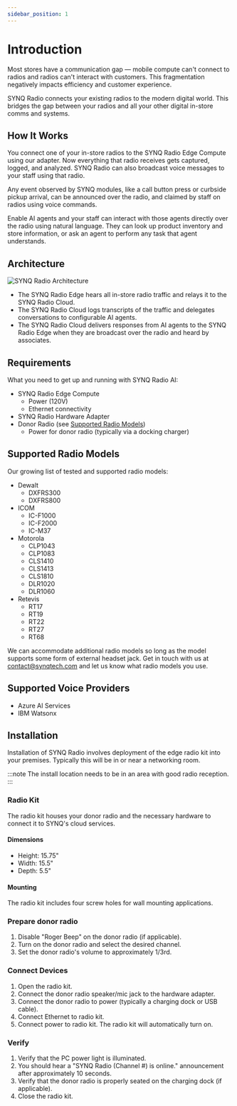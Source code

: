 ```yaml
---
sidebar_position: 1
---
```


# Introduction
Most stores have a communication gap — mobile compute can't connect to radios and radios can't interact with customers. This fragmentation negatively impacts efficiency and customer experience. 

SYNQ Radio connects your existing radios to the modern digital world. This bridges the gap between your radios and all your other digital in-store comms and systems.

## How It Works
You connect one of your in-store radios to the SYNQ Radio Edge Compute using our adapter. Now everything that radio receives gets captured, logged, and analyzed. SYNQ Radio can also broadcast voice messages to your staff using that radio.

Any event observed by SYNQ modules, like a call button press or curbside pickup arrival, can be announced over the radio, and claimed by staff on radios using voice commands. 

Enable AI agents and your staff can interact with those agents directly over the radio using natural language. They can look up product inventory and store information, or ask an agent to perform any task that agent understands. 

## Architecture
![SYNQ Radio Architecture](/img/radio/synq-radio-high-level-architecture.png)
- The SYNQ Radio Edge hears all in-store radio traffic and relays it to the SYNQ Radio Cloud.
- The SYNQ Radio Cloud logs transcripts of the traffic and delegates conversations to configurable AI agents.
- The SYNQ Radio Cloud delivers responses from AI agents to the SYNQ Radio Edge when they are broadcast over the radio and heard by associates.

## Requirements
What you need to get up and running with SYNQ Radio AI:
- SYNQ Radio Edge Compute
  - Power (120V)
  - Ethernet connectivity
- SYNQ Radio Hardware Adapter
- Donor Radio (see [Supported Radio Models](#supported-radio-models))
  - Power for donor radio (typically via a docking charger)

## Supported Radio Models
Our growing list of tested and supported radio models:
- Dewalt
  - DXFRS300
  - DXFRS800
- ICOM
  - IC-F1000 
  - IC-F2000 
  - IC-M37
- Motorola
  - CLP1043
  - CLP1083
  - CLS1410
  - CLS1413
  - CLS1810
  - DLR1020
  - DLR1060
- Retevis
  - RT17
  - RT19
  - RT22
  - RT27
  - RT68

We can accommodate additional radio models so long as the model supports some form of external headset jack. Get in touch with us at contact@synqtech.com and let us know what radio models you use.

## Supported Voice Providers
- Azure AI Services
- IBM Watsonx

## Installation
Installation of SYNQ Radio involves deployment of the edge radio kit into your premises. Typically this will be in or near a networking room. 

:::note
The install location needs to be in an area with good radio reception.
:::

### Radio Kit
The radio kit houses your donor radio and the necessary hardware to connect it to SYNQ's cloud services. 

#### Dimensions
- Height: 15.75"
- Width: 15.5"
- Depth: 5.5"

#### Mounting
The radio kit includes four screw holes for wall mounting applications.

### Prepare donor radio
1. Disable "Roger Beep" on the donor radio (if applicable).
2. Turn on the donor radio and select the desired channel.
3. Set the donor radio's volume to approximately 1/3rd.

### Connect Devices
1. Open the radio kit.
2. Connect the donor radio speaker/mic jack to the hardware adapter.
3. Connect the donor radio to power (typically a charging dock or USB cable).
4. Connect Ethernet to radio kit.
5. Connect power to radio kit. The radio kit will automatically turn on.

### Verify
1. Verify that the PC power light is illuminated.
2. You should hear a "SYNQ Radio (Channel #) is online." announcement after approximately 10 seconds.
3. Verify that the donor radio is properly seated on the charging dock (if applicable).
4. Close the radio kit.
